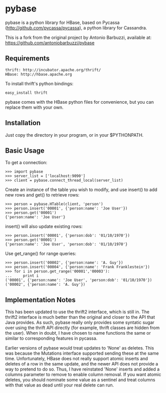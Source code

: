 pybase
=======

pybase is a python library for HBase, based on Pycassa
(http://github.com/pycassa/pycassa), a python library for Cassandra.

This is a fork from the original project by Antonio Barbuzzi, available at:
https://github.com/antoniobarbuzzi/pybase

Requirements
------------

    thrift: http://incubator.apache.org/thrift/
    HBase: http://hbase.apache.org

To install thrift's python bindings:

    easy_install thrift

pybase comes with the HBase python files for convenience, but you can replace
them with your own.

Installation
------------

Just copy the directory in your program, or in your $PYTHONPATH.

Basic Usage
----------

To get a connection:

    >>> import pybase
    >>> server_list = ['localhost:9090']
    >>> client = pybase.connect_thread_local(server_list)

Create an instance of the table you wish to modify, and use
insert() to add new rows and get() to retrieve rows:

    >>> person = pybase.HTable(client, 'person')
    >>> person.insert('00001', {'person:name': 'Joe User'})
    >>> person.get('00001')
    {'person:name': 'Joe User'}

insert() will also update existing rows:

    >>> person.insert('00001', {'person:dob': '01/10/1970'})
    >>> person.get('00001')
    {'person:name': 'Joe User', 'person:dob': '01/10/1970'}

Use get_range() for range queries:

    >>> person.insert('00002', {'person:name': 'A. Guy'})
    >>> person.insert('00004', {'person:name': 'Frank Franklestein'})
    >>> for i in person.get_range('00001','00003'):
    ...     print i
    ('00001', {'person:name': 'Joe User', 'person:dob': '01/10/1970'})
    ('00002', {'person:name': 'A. Guy'})


Implementation Notes
--------------------

This has been updated to use the thrift2 interface, which is still
in.  The thrift2 interface is much better than the original and closer
to the API that Java provides.  As such, pybase really only provides
some syntatic sugar over using the thrift API directly (for example,
thrift classes are hidden from the user).  When in doubt, I have chosen
to name functions the same or similar to corresponding features in
pycassa.

Earlier versions of pybase would treat updates to 'None' as deletes.
This was because the Mutations interface supported sending these at
the same time.  Unfortunately, HBase does not really support atomic
inserts and deletes of a row in the same update, and the newer API
does not provide a way to pretend to do so.  Thus, I have reinstated
'None' inserts and added a columns parameter to remove to enable
column removal.  If you want atomic deletes, you should nominate some
value as a sentinel and treat columns with that value as dead until
your real delete can run.
